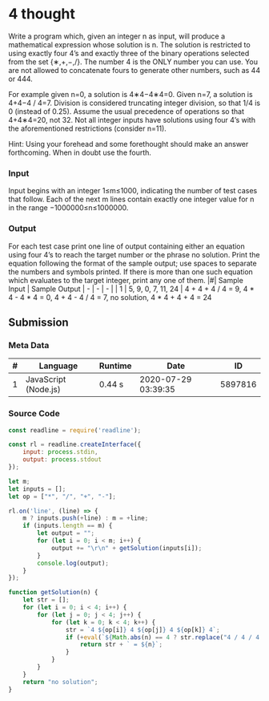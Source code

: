 # 4 thought
Write a program which, given an integer n as input, will produce a mathematical expression whose solution is n. The solution is restricted to using exactly four 4’s and exactly three of the binary operations selected from the set {∗,+,−,/}. The number 4 is the ONLY number you can use. You are not allowed to concatenate fours to generate other numbers, such as 44 or 444.

For example given n=0, a solution is 4∗4−4∗4=0. Given n=7, a solution is 4+4−4 / 4=7. Division is considered truncating integer division, so that 1/4 is 0 (instead of 0.25). Assume the usual precedence of operations so that 4+4∗4=20, not 32. Not all integer inputs have solutions using four 4’s with the aforementioned restrictions (consider n=11).

Hint: Using your forehead and some forethought should make an answer forthcoming. When in doubt use the fourth.
### Input
Input begins with an integer 1≤m≤1000, indicating the number of test cases that follow. Each of the next m lines contain exactly one integer value for n in the range −1000000≤n≤1000000.
### Output
For each test case print one line of output containing either an equation using four 4’s to reach the target number or the phrase no solution. Print the equation following the format of the sample output; use spaces to separate the numbers and symbols printed. If there is more than one such equation which evaluates to the target integer, print any one of them.
|#| Sample Input | Sample Output
| - | - | - | 
| 1 | 5, 9, 0, 7, 11, 24 | 4 + 4 + 4 / 4 = 9, 4 * 4 - 4 * 4 = 0, 4 + 4 - 4 / 4 = 7, no solution, 4 * 4 + 4 + 4 = 24
## Submission
### Meta Data
|#| Language | Runtime | Date | ID
| - | - | - | - | - |
| 1 | JavaScript (Node.js) | 0.44 s | 2020-07-29 	03:39:35 | 5897816

### Source Code
```javascript
const readline = require('readline');

const rl = readline.createInterface({
    input: process.stdin,
    output: process.stdout
});

let m;
let inputs = [];
let op = ["*", "/", "+", "-"];

rl.on('line', (line) => {
    m ? inputs.push(+line) : m = +line;
    if (inputs.length == m) {
        let output = "";
        for (let i = 0; i < m; i++) {
            output += "\r\n" + getSolution(inputs[i]);
        }
        console.log(output);
    }
});

function getSolution(n) {
    let str = [];
    for (let i = 0; i < 4; i++) {
        for (let j = 0; j < 4; j++) {
            for (let k = 0; k < 4; k++) {
                str = `4 ${op[i]} 4 ${op[j]} 4 ${op[k]} 4`;
                if (+eval(`${Math.abs(n) == 4 ? str.replace("4 / 4 / 4 ", "Math.floor(4 / 4 / 4)") : str}`) == n) {
                    return str + ` = ${n}`;
                }
            }
        }
    }
    return "no solution";
}
```